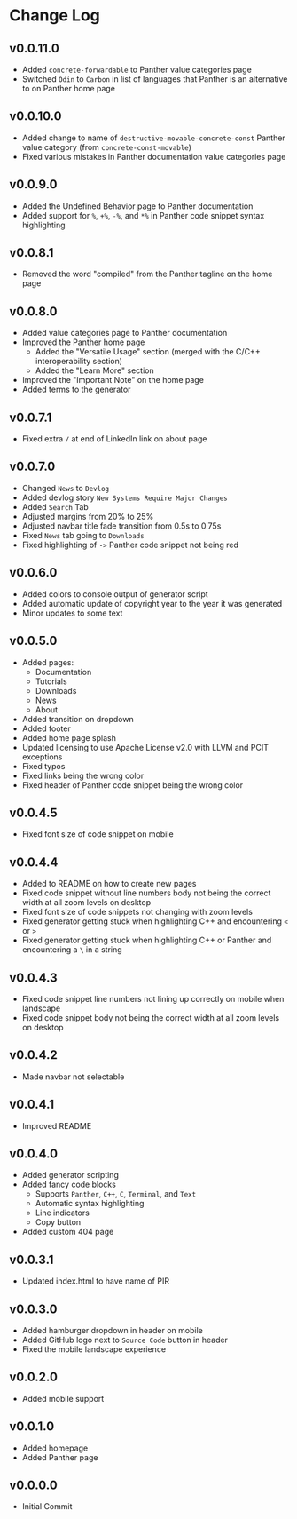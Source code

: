 # Change Log

<!---------------------------------->
<a name="v0.0.11.0"></a>
## v0.0.11.0
- Added `concrete-forwardable` to Panther value categories page
- Switched `Odin` to `Carbon` in list of languages that Panther is an alternative to on Panther home page


<!---------------------------------->
<a name="v0.0.10.0"></a>
## v0.0.10.0
- Added change to name of `destructive-movable-concrete-const` Panther value category (from `concrete-const-movable`)
- Fixed various mistakes in Panther documentation value categories page


<!---------------------------------->
<a name="v0.0.9.0"></a>
## v0.0.9.0
- Added the Undefined Behavior page to Panther documentation
- Added support for `%`, `+%`, `-%`, and `*%` in Panther code snippet syntax highlighting


<!---------------------------------->
<a name="v0.0.8.1"></a>
## v0.0.8.1
- Removed the word "compiled" from the Panther tagline on the home page


<!---------------------------------->
<a name="v0.0.8.0"></a>
## v0.0.8.0
- Added value categories page to Panther documentation
- Improved the Panther home page
	- Added the "Versatile Usage" section (merged with the C/C++ interoperability section)
	- Added the "Learn More" section
- Improved the "Important Note" on the home page
- Added terms to the generator


<!---------------------------------->
<a name="v0.0.7.1"></a>
## v0.0.7.1
- Fixed extra `/` at end of LinkedIn link on about page


<!---------------------------------->
<a name="v0.0.7.0"></a>
## v0.0.7.0
- Changed `News` to `Devlog`
- Added devlog story `New Systems Require Major Changes`
- Added `Search` Tab
- Adjusted margins from 20% to 25%
- Adjusted navbar title fade transition from 0.5s to 0.75s
- Fixed `News` tab going to `Downloads`
- Fixed highlighting of `->` Panther code snippet not being red 


<!---------------------------------->
<a name="v0.0.6.0"></a>
## v0.0.6.0
- Added colors to console output of generator script
- Added automatic update of copyright year to the year it was generated
- Minor updates to some text


<!---------------------------------->
<a name="v0.0.5.0"></a>
## v0.0.5.0
- Added pages:
	- Documentation
	- Tutorials
	- Downloads
	- News
	- About
- Added transition on dropdown
- Added footer
- Added home page splash
- Updated licensing to use Apache License v2.0 with LLVM and PCIT exceptions
- Fixed typos
- Fixed links being the wrong color
- Fixed header of Panther code snippet being the wrong color


<!---------------------------------->
<a name="v0.0.4.5"></a>
## v0.0.4.5
- Fixed font size of code snippet on mobile


<!---------------------------------->
<a name="v0.0.4.4"></a>
## v0.0.4.4
- Added to README on how to create new pages 
- Fixed code snippet without line numbers body not being the correct width at all zoom levels on desktop
- Fixed font size of code snippets not changing with zoom levels
- Fixed generator getting stuck when highlighting C++ and encountering `<` or `>`
- Fixed generator getting stuck when highlighting C++ or Panther and encountering a `\` in a string


<!---------------------------------->
<a name="v0.0.4.3"></a>
## v0.0.4.3
- Fixed code snippet line numbers not lining up correctly on mobile when landscape
- Fixed code snippet body not being the correct width at all zoom levels on desktop


<!---------------------------------->
<a name="v0.0.4.2"></a>
## v0.0.4.2
- Made navbar not selectable


<!---------------------------------->
<a name="v0.0.4.1"></a>
## v0.0.4.1
- Improved README


<!---------------------------------->
<a name="v0.0.4.0"></a>
## v0.0.4.0
- Added generator scripting
- Added fancy code blocks
	- Supports `Panther`, `C++`, `C`, `Terminal`, and `Text`
	- Automatic syntax highlighting
	- Line indicators
	- Copy button
- Added custom 404 page


<!---------------------------------->
<a name="v0.0.3.1"></a>
## v0.0.3.1
- Updated index.html to have name of PIR


<!---------------------------------->
<a name="v0.0.3.0"></a>
## v0.0.3.0
- Added hamburger dropdown in header on mobile 
- Added GitHub logo next to `Source Code` button in header
- Fixed the mobile landscape experience


<!---------------------------------->
<a name="v0.0.2.0"></a>
## v0.0.2.0
- Added mobile support


<!---------------------------------->
<a name="v0.0.1.0"></a>
## v0.0.1.0
- Added homepage
- Added Panther page


<!---------------------------------->
<a name="v0.0.0.0"></a>
## v0.0.0.0
- Initial Commit